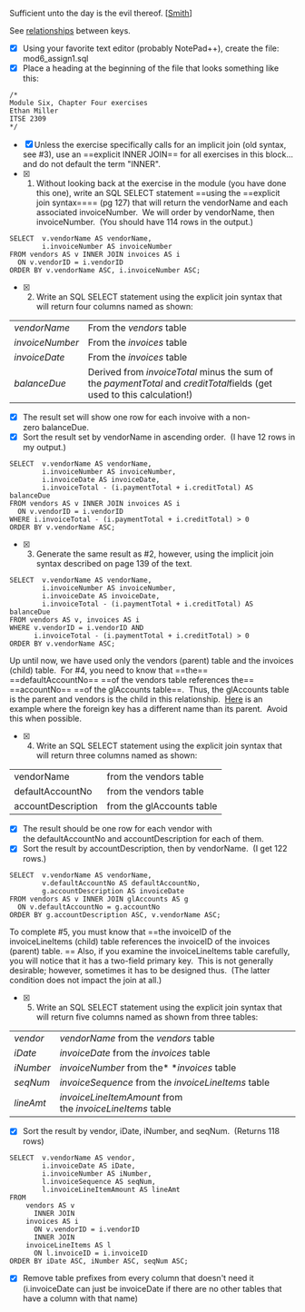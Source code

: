 Sufficient unto the day is the evil thereof. [[Smith](https://www.youtube.com/watch?v=46MRaTw3SmA&t=45m7s&list=PLYAz1Lwo4O587rxMb1sTe8oXLDvrbkCo6&index=9)]

See [relationships](https://www.youtube.com/watch?v=46MRaTw3SmA&t=1h&list=PLYAz1Lwo4O587rxMb1sTe8oXLDvrbkCo6&index=9) between keys.

- [X] Using your favorite text editor (probably NotePad++), create the file: mod6_assign1.sql
- [X] Place a heading at the beginning of the file that looks something like this:

```
/*
Module Six, Chapter Four exercises
Ethan Miller
ITSE 2309
*/
```

- [X] Unless the exercise specifically calls for an implicit join (old syntax, see #3), use an ==explicit INNER JOIN== for all exercises in this block... and do not default the term "INNER".
- [X] 1) Without looking back at the exercise in the module (you have done this one), write an SQL SELECT statement ==using the ==explicit join syntax==== (pg 127) that will return the vendorName and each associated invoiceNumber.  We will order by vendorName, then invoiceNumber.  (You should have 114 rows in the output.)

```
SELECT  v.vendorName AS vendorName,
        i.invoiceNumber AS invoiceNumber
FROM vendors AS v INNER JOIN invoices AS i
  ON v.vendorID = i.vendorID
ORDER BY v.vendorName ASC, i.invoiceNumber ASC;
```

- [X] 2) Write an SQL SELECT statement using the explicit join syntax that will return four columns named as shown:

|     |     |
| --- | --- |
| *vendorName* | From the *vendors* table |
| *invoiceNumber* | From the *invoices* table |
| *invoiceDate* | From the *invoices* table |
| *balanceDue* | Derived from *invoiceTotal* minus the sum of the *paymentTotal* and *creditTotal*fields (get used to this calculation!) |

- [X] The result set will show one row for each invoive with a non-zero balanceDue.
- [X] Sort the result set by vendorName in ascending order.  (I have 12 rows in my output.)

```
SELECT  v.vendorName AS vendorName,
        i.invoiceNumber AS invoiceNumber,
        i.invoiceDate AS invoiceDate,
        i.invoiceTotal - (i.paymentTotal + i.creditTotal) AS balanceDue
FROM vendors AS v INNER JOIN invoices AS i
  ON v.vendorID = i.vendorID
WHERE i.invoiceTotal - (i.paymentTotal + i.creditTotal) > 0
ORDER BY v.vendorName ASC;
```

- [X] 3) Generate the same result as #2, however, using the implicit join syntax described on page 139 of the text.

```
SELECT  v.vendorName AS vendorName,
        i.invoiceNumber AS invoiceNumber,
        i.invoiceDate AS invoiceDate,
        i.invoiceTotal - (i.paymentTotal + i.creditTotal) AS balanceDue
FROM vendors AS v, invoices AS i
WHERE v.vendorID = i.vendorID AND
      i.invoiceTotal - (i.paymentTotal + i.creditTotal) > 0
ORDER BY v.vendorName ASC;
```

Up until now, we have used only the vendors (parent) table and the invoices (child) table.  For #4, you need to know that ==the==  ==defaultAccountNo==  ==of the vendors table references the==  ==accountNo==  ==of the glAccounts table==.  Thus, the glAccounts table is the parent and vendors is the child in this relationship.  [Here](https://collin.instructure.com/courses/836867/files/57197196/preview?verifier=uztac9jiH0N9akRXyqlva8OkYbUN1Seol5TmNl36) is an example where the foreign key has a different name than its parent.  Avoid this when possible.

- [X] 4) Write an SQL SELECT statement using the explicit join syntax that will return three columns named as shown:

|     |     |
| --- | --- |
| vendorName | from the vendors table |
| defaultAccountNo | from the vendors table |
| accountDescription | from the glAccounts table |

- [X] The result should be one row for each vendor with the defaultAccountNo and accountDescription for each of them.
- [X] Sort the result by accountDescription, then by vendorName.  (I get 122 rows.)

```
SELECT  v.vendorName AS vendorName,
        v.defaultAccountNo AS defaultAccountNo,
        g.accountDescription AS invoiceDate
FROM vendors AS v INNER JOIN glAccounts AS g
  ON v.defaultAccountNo = g.accountNo
ORDER BY g.accountDescription ASC, v.vendorName ASC;
```

To complete #5, you must know that ==the invoiceID of the invoiceLineItems (child) table references the invoiceID of the invoices (parent) table. == Also, if you examine the invoiceLineItems table carefully, you will notice that it has a two-field primary key.  This is not generally desirable; however, sometimes it has to be designed thus.  (The latter condition does not impact the join at all.)

- [X] 5) Write an SQL SELECT statement using the explicit join syntax that will return five columns named as shown from three tables:

|     |     |
| --- | --- |
| *vendor* | *vendorName* from the *vendors* table |
| *iDate* | *invoiceDate* from the *invoices* table |
| *iNumber* | *invoiceNumber* from the* **invoices* table |
| *seqNum* | *invoiceSequence* from the *invoiceLineItems* table |
| *lineAmt* | *invoiceLineItemAmount* from the *invoiceLineItems* table |

- [X] Sort the result by vendor, iDate, iNumber, and seqNum.  (Returns 118 rows)

```
SELECT  v.vendorName AS vendor,
        i.invoiceDate AS iDate,
        i.invoiceNumber AS iNumber,
        l.invoiceSequence AS seqNum,
        l.invoiceLineItemAmount AS lineAmt
FROM
    vendors AS v
      INNER JOIN
    invoices AS i
      ON v.vendorID = i.vendorID
      INNER JOIN
    invoiceLineItems AS l
      ON l.invoiceID = i.invoiceID
ORDER BY iDate ASC, iNumber ASC, seqNum ASC;
```

- [X] Remove table prefixes from every column that doesn't need it (i.invoiceDate can just be invoiceDate if there are no other tables that have a column with that name)